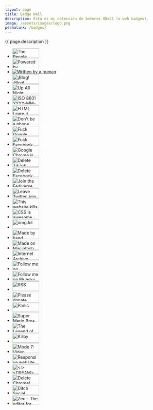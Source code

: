 ```yaml
---
layout: page
title: Badge Wall
description: Esta es mi colección de botones 88x31 (o web badges).
image: /assets/images/logo.png
permalink: /badges/
---
```


<p class="text-center">{{ page.description }}</p>

<ul class="list-inline">
<li class="list-inline-item mb-3">
<a rel="noreferrer noopener" href="https://people.pledge.party/" target="_blank">
<img class="web-badge" width="88" height="31" src="{{ site.url }}/assets/images/buttons/People-Pledge-Badge-Cream-Pink.svg" alt="The People Pledge" />
</a>
</li>
<li class="list-inline-item mb-3">
<a rel="noreferrer noopener" href="https://echofeed.app/" target="_blank">
<img class="web-badge" width="88" height="31" src="{{ site.url }}/assets/images/buttons/powered-by-echofeed-orange-large.svg" alt="Powered by EchoFeed" />
</a>
</li>
<li class="list-inline-item mb-3">
<a rel="noreferrer noopener" href="https://ko-fi.com/s/4662b19f61" target="_blank">
<img class="web-badge" src="{{ site.url }}/assets/images/buttons/WrittenByAHuman_04.svg" alt="Written by a human" />
</a>
</li>
<li class="list-inline-item mb-3">
<a rel="noopener" href="https://blogsencastellano.wordpress.com/" target="_blank">
<img class="web-badge" width="88" height="31" src="{{ site.url }}/assets/images/buttons/blogblog.webp" alt="¡Blog! ¡Blog!" />
</a>
</li>
<li class="list-inline-item mb-3">
<img class="web-badge" src="{{ site.url }}/assets/images/buttons/upallnight.gif" alt="Up All Night" width="88" height="31" />
</li>
<li class="list-inline-item mb-3">
<img class="web-badge" src="{{ site.url }}/assets/images/buttons/iso-8601-yyyy-mm-dd.webp" alt="ISO 8601 YYYY-MM-DD" width="88" height="31" />
</li>
<li class="list-inline-item mb-3">
<img class="web-badge" src="{{ site.url }}/assets/images/buttons/html-learn-it-today.gif" alt="HTML Learn it today!" width="88" height="31" />
</li>
<li class="list-inline-item mb-3">
<img class="web-badge" src="{{ site.url }}/assets/images/buttons/dont-be-a-phone-chump-get-a-computer.gif" alt="Don't be a phone chump! Get a computer!" width="88" height="31" />
</li>
<li class="list-inline-item mb-3">
<img class="web-badge" src="{{ site.url }}/assets/images/buttons/fuck-google.gif" alt="Fuck Google" width="88" height="31" />
</li>
<li class="list-inline-item mb-3">
<img class="web-badge" src="{{ site.url }}/assets/images/buttons/fuck-facebook.gif" alt="Fuck Facebook" width="88" height="31" />
</li>
<li class="list-inline-item mb-3">
<img class="web-badge" src="{{ site.url }}/assets/images/buttons/google-chrome-is-evil.gif" alt="Google Chrome is Evil" width="88" height="31" />
</li>
<li class="list-inline-item mb-3">
<img class="web-badge" src="{{ site.url }}/assets/images/buttons/delete-tiktok.gif" alt="Delete TikTok" width="88" height="31" />
</li>
<li class="list-inline-item mb-3">
<img class="web-badge" src="{{ site.url }}/assets/images/buttons/delete-facebook-now.png" alt="Delete Facebook now!" width="88" height="31" />
</li>
<li class="list-inline-item mb-3">
<img class="web-badge" src="{{ site.url }}/assets/images/buttons/join-the-fediverse.gif" alt="Join the Fediverse" width="88" height="31" />
</li>
<li class="list-inline-item mb-3">
<img class="web-badge" src="{{ site.url }}/assets/images/buttons/leave-twitter-join-mastodon.gif" alt="Leave Twitter, join Mastodon" width="88" height="31" />
</li>
<li class="list-inline-item mb-3">
<img class="web-badge" src="{{ site.url }}/assets/images/buttons/fascists-700x247.gif" alt="This website kills fascists" width="88" height="31" />
</li>
<li class="list-inline-item mb-3">
<img class="web-badge" src="{{ site.url }}/assets/images/buttons/css-is-awesome.webp" alt="CSS is awesome" width="88" height="31" />
</li>
<li class="list-inline-item mb-3">
<img class="web-badge" src="{{ site.url }}/assets/images/buttons/omglol.svg" alt="omg.lol" width="88" height="31" />
</li>
<li class="list-inline-item mb-3">
<img class="web-badge" src="{{ site.url }}/assets/images/buttons/made-by-hand-animated.gif" alt="Made by hand" width="88" height="31" />
</li>
<li class="list-inline-item mb-3">
<img class="web-badge" src="{{ site.url }}/assets/images/buttons/made-on-macintosh.gif" alt="Made on Macintosh" width="88" height="31" />
</li>
<li class="list-inline-item mb-3">
<img class="web-badge" src="{{ site.url }}/assets/images/buttons/internet-archive.gif" alt="Internet Archive" width="88" height="31" />
</li>
<li class="list-inline-item mb-3">
<a rel="me noreferrer noopener" href="{{ site.mastodon_url }}" target="_blank">
<img class="web-badge" src="{{ site.url }}/assets/images/buttons/mastodon.gif" alt="Follow me on Mastodon" width="88" height="31" />
</a>
</li>
<li class="list-inline-item mb-3">
<a rel="me noreferrer noopener" href="{{ site.bluesky }}" target="_blank">
<img class="web-badge" src="{{ site.url }}/assets/images/buttons/bluesky.gif" alt="Follow me on Bluesky" width="88" height="31" />
</a>
</li>
<li class="list-inline-item mb-3">
<a rel="me" href="{{ site.url }}/suscribete/" target="_blank">
<img class="web-badge" src="{{ site.url }}/assets/images/buttons/rss.gif" alt="RSS" width="88" height="31" />
</a>
</li>
<li class="list-inline-item mb-3">
<img class="web-badge" src="{{ site.url }}/assets/images/buttons/please-donate.gif" alt="Please donate" width="88" height="31" />
</li>
<li class="list-inline-item mb-3">
<img class="web-badge" src="{{ site.url }}/assets/images/buttons/panic.gif" alt="Panic" width="88" height="31" />
</li>
<li class="list-inline-item mb-3">
<img class="web-badge" src="{{ site.url }}/assets/images/buttons/super-mario-bros.gif" alt="Super Mario Bros." width="88" height="31" />
</li>
<li class="list-inline-item mb-3">
<img class="web-badge" src="{{ site.url }}/assets/images/buttons/zelda.gif" alt="The Legend of Zelda" width="88" height="31" />
</li>
<li class="list-inline-item mb-3">
<img class="web-badge" src="{{ site.url }}/assets/images/buttons/kirby.gif" alt="Kirby" width="88" height="31" />
</li>
<li class="list-inline-item mb-3">
<a href="{{ site.url }}/discord/" target="_blank">
<img class="web-badge" src="{{ site.url }}/assets/images/buttons/mode-7.gif" alt="Mode 7: Video games & friends" width="88" height="31" />
</a>
</li>
<li class="list-inline-item mb-3">
<img class="web-badge" src="{{ site.url }}/assets/images/buttons/recy5OLShD-88.webp" alt="Responsive website" width="88" height="31" />
</li>
<li class="list-inline-item mb-3">
<img class="web-badge" src="{{ site.url }}/assets/images/buttons/SB7qKziVzd-88.webp" alt="<I><DREAM><IN><HTML>" width="88" height="31" />
</li>
<li class="list-inline-item mb-3">
<img class="web-badge" src="{{ site.url }}/assets/images/buttons/Y62zt7L8R4-88.webp" alt="Delete Chrome!" width="88" height="31" />
</li>
<li class="list-inline-item mb-3">
<img class="web-badge" src="{{ site.url }}/assets/images/buttons/u_r0aXyVMa-88.webp" alt="Ditch Social Media Now!" width="88" height="31" />
</li>
<li class="list-inline-item mb-3">
<img class="web-badge" src="{{ site.url }}/assets/images/buttons/zed.gif" alt="Zed - The editor for what's next" width="88" height="31" />
</li>
</ul>
